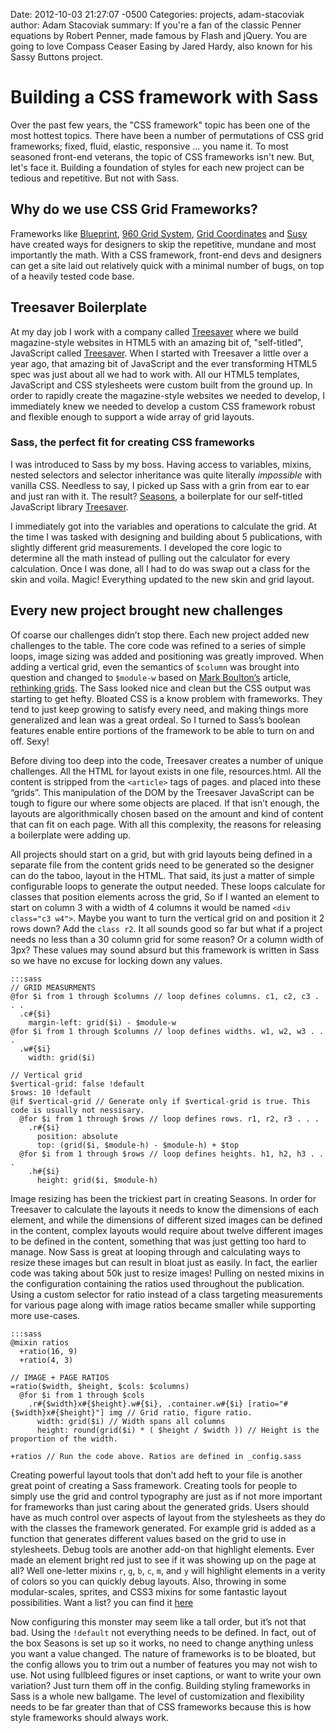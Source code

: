 Date: 2012-10-03 21:27:07 -0500
Categories: projects, adam-stacoviak
author: Adam Stacoviak
summary: If you're a fan of the classic Penner equations by Robert Penner, made famous by Flash and jQuery. You are going to love Compass Ceaser Easing by Jared Hardy, also known for his Sassy Buttons project.

# Building a CSS framework with Sass

Over the past few years, the "CSS framework" topic has been one of the most hottest topics. There have been a number of permutations of CSS grid frameworks; fixed, fluid, elastic, responsive ... you name it. To most seasoned front-end veterans, the topic of CSS frameworks isn't new. But, let's face it. Building a foundation of styles for each new project can be tedious and repetitive. But not with Sass.

## Why do we use CSS Grid Frameworks?

Frameworks like [Blueprint](http://www.blueprintcss.org/), [960 Grid System](http://960.gs/), [Grid Coordinates](https://github.com/adamstac/grid-coordinates) and [Susy](http://susy.oddbird.net/) have created ways for designers to skip the repetitive, mundane and most importantly the math. With a CSS framework, front-end devs and designers can get a site laid out relatively quick with a minimal number of bugs, on top of a heavily tested code base.

## Treesaver Boilerplate

At my day job I work with a company called [Treesaver](http://treesaver.net) where we build magazine-style websites in HTML5 with an amazing bit of, "self-titled", JavaScript called [Treesaver](https://github.com/Treesaver/treesaver). When I started with Treesaver a little over a year ago, that amazing bit of JavaScript and the ever transforming HTML5 spec was just about all we had to work with. All our HTML5 templates, JavaScript and CSS stylesheets were custom built from the ground up. In order to rapidly create the magazine-style websites we needed to develop, I immediately knew we needed to develop a custom CSS framework robust and flexible enough to support a wide array of grid layouts.

### Sass, the perfect fit for creating CSS frameworks

I was introduced to Sass by my boss. Having access to variables, mixins, nested selectors and selector inheritance was quite literally *impossible* with vanilla CSS. Needless to say, I picked up Sass with a grin from ear to ear and just ran with it. The result? [Seasons](https://github.com/scottkellum/Seasons), a boilerplate for our self-titled JavaScript library [Treesaver](https://github.com/Treesaver/treesaver).

I immediately got into the variables and operations to calculate the grid. At the time I was tasked with designing and building about 5 publications, with slightly different grid measurements. I developed the core logic to determine all the math instead of pulling out the calculator for every calculation. Once I was done, all I had to do was swap out a class for the skin and voila. Magic! Everything updated to the new skin and grid layout.

## Every new project brought new challenges

Of coarse our challenges didn’t stop there. Each new project added new challenges to the table. The core code was refined to a series of simple loops, image sizing was added and positioning was greatly improved. When adding a vertical grid, even the semantics of `$column` was brought into question and changed to `$module-w` based on [Mark Boulton’s](http://twitter.com/#!/markboulton) article, [rethinking grids](http://www.markboulton.co.uk/journal/comments/rethinking-css-grids). The Sass looked nice and clean but the CSS output was starting to get hefty. Bloated CSS is a know problem with frameworks. They tend to just keep growing to satisfy every need, and making things more generalized and lean was a great ordeal. So I turned to Sass’s boolean features enable entire portions of the framework to be able to turn on and off. Sexy!

Before diving too deep into the code, Treesaver creates a number of unique challenges. All the HTML for layout exists in one file, resources.html. All the content is stripped from the `<article>` tags of pages. and placed into these “grids”. This manipulation of the DOM by the Treesaver JavaScript can be tough to figure our where some objects are placed. If that isn’t enough, the layouts are algorithmically chosen based on the amount and kind of content that can fit on each page. With all this complexity, the reasons for releasing a boilerplate were adding up.

All projects should start on a grid, but with grid layouts being defined in a separate file from the content grids need to be generated so the designer can do the taboo, layout in the HTML. That said, its just a matter of simple configurable loops to generate the output needed. These loops calculate for classes that position elements across the grid, So if I wanted an element to start on column 3 with a width of 4 columns it would be named `<div class="c3 w4">`. Maybe you want to turn the vertical grid on and position it 2 rows down? Add the `class r2`. It all sounds good so far but what if a project needs no less than a 30 column grid for some reason? Or a column width of 3px? These values may sound absurd but this framework is written in Sass so we have no excuse for locking down any values.

    :::sass
    // GRID MEASURMENTS
    @for $i from 1 through $columns // loop defines columns. c1, c2, c3 . . .
      .c#{$i}
        margin-left: grid($i) - $module-w
    @for $i from 1 through $columns // loop defines widths. w1, w2, w3 . . .
      .w#{$i}
        width: grid($i)

    // Vertical grid
    $vertical-grid: false !default
    $rows: 10 !default
    @if $vertical-grid // Generate only if $vertical-grid is true. This code is usually not nessisary.
      @for $i from 1 through $rows // loop defines rows. r1, r2, r3 . . .
        .r#{$i}
          position: absolute
          top: (grid($i, $module-h) - $module-h) + $top
      @for $i from 1 through $rows // loop defines heights. h1, h2, h3 . . .
        .h#{$i}
          height: grid($i, $module-h)

Image resizing has been the trickiest part in creating Seasons. In order for Treesaver to calculate the layouts it needs to know the dimensions of each element, and while the dimensions of different sized images can be defined in the content, complex layouts would require about twelve different images to be defined in the content, something that was just getting too hard to manage. Now Sass is great at looping through and calculating ways to resize these images but can result in bloat just as easily. In fact, the earlier code was taking about 50k just to resize images! Pulling on nested mixins in the configuration containing the ratios used throughout the publication. Using a custom selector for ratio instead of a class targeting measurements for various page along with image ratios became smaller while supporting more use-cases.

    :::sass
    @mixin ratios
      +ratio(16, 9)
      +ratio(4, 3)

    // IMAGE + PAGE RATIOS
    =ratio($width, $height, $cols: $columns)
      @for $i from 1 through $cols
        .r#{$width}x#{$height}.w#{$i}, .container.w#{$i} [ratio="#{$width}x#{$height}"] img // Grid ratio, figure ratio.
          width: grid($i) // Width spans all columns
          height: round(grid($i) * ( $height / $width )) // Height is the proportion of the width.

    +ratios // Run the code above. Ratios are defined in _config.sass

Creating powerful layout tools that don’t add heft to your file is another great point of creating a Sass framework. Creating tools for people to simply use the grid and control typography are just as if not more important for frameworks than just caring about the generated grids. Users should have as much control over aspects of layout from the stylesheets as they do with the classes the framework generated. For example grid is added as a function that generates different values based on the grid to use in stylesheets. Debug tools are another add-on that highlight elements. Ever made an element bright red just to see if it was showing up on the page at all? Well one-letter mixins `r`, `g`, `b`, `c`, `m`, and `y` will highlight elements in a verity of colors so you can quickly debug layouts. Also, throwing in some modular-scales, sprites, and CSS3 mixins for some fantastic layout possibilities. Want a list? you can find it [here](https://github.com/scottkellum/Seasons/wiki/Sass-functions-and-mixins)

Now configuring this monster may seem like a tall order, but it’s not that bad. Using the `!default` not everything needs to be defined. In fact, out of the box Seasons is set up so it works, no need to change anything unless you want a value changed. The nature of frameworks is to be bloated, but the config allows you to trim out a number of features you may not wish to use. Not using fullbleed figures or inset captions, or want to write your own variation? Just turn them off in the config. Building styling frameworks in Sass is a whole new ballgame. The level of customization and flexibility needs to be far greater than that of CSS frameworks because this is how style frameworks should always work.